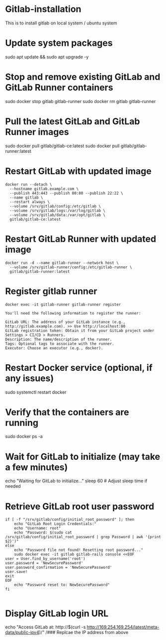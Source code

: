 # Gitlab-installation
This is to install gitlab on local system / ubuntu system

# Update system packages
sudo apt update && sudo apt upgrade -y

# Stop and remove existing GitLab and GitLab Runner containers
sudo docker stop gitlab gitlab-runner
sudo docker rm gitlab gitlab-runner

# Pull the latest GitLab and GitLab Runner images
sudo docker pull gitlab/gitlab-ce:latest
sudo docker pull gitlab/gitlab-runner:latest

# Restart GitLab with updated image

```
docker run --detach \
  --hostname gitlab.example.com \
  --publish 443:443 --publish 80:80 --publish 22:22 \
  --name gitlab \
  --restart always \
  --volume /srv/gitlab/config:/etc/gitlab \
  --volume /srv/gitlab/logs:/var/log/gitlab \
  --volume /srv/gitlab/data:/var/opt/gitlab \
  gitlab/gitlab-ce:latest

```

# Restart GitLab Runner with updated image

```
docker run -d --name gitlab-runner --network host \
  --volume /srv/gitlab-runner/config:/etc/gitlab-runner \
  gitlab/gitlab-runner:latest

```
# Register gitlab runner 

```
docker exec -it gitlab-runner gitlab-runner register

You'll need the following information to register the runner:

GitLab URL: The address of your GitLab instance (e.g., http://gitlab.example.com). >> Use http://localhost:80
GitLab registration token: Obtain it from your GitLab project under Settings > CI/CD > Runners.
Description: The name/description of the runner.
Tags: Optional tags to associate with the runner.
Executor: Choose an executor (e.g., docker).

```

# Restart Docker service (optional, if any issues)
sudo systemctl restart docker

# Verify that the containers are running
sudo docker ps -a

# Wait for GitLab to initialize (may take a few minutes)
echo "Waiting for GitLab to initialize..."
sleep 60  # Adjust sleep time if needed

# Retrieve GitLab root user password
```
if [ -f "/srv/gitlab/config/initial_root_password" ]; then
    echo "GitLab Root Login Credentials:"
    echo "Username: root"
    echo "Password: $(sudo cat /srv/gitlab/config/initial_root_password | grep Password | awk '{print $2}')"
else
    echo "Password file not found! Resetting root password..."
    sudo docker exec -it gitlab gitlab-rails console <<EOF
user = User.find_by_username('root')
user.password = 'NewSecurePassword'
user.password_confirmation = 'NewSecurePassword'
user.save!
exit
EOF
    echo "Password reset to: NewSecurePassword"
fi


```

# Display GitLab login URL
echo "Access GitLab at: http://$(curl -s http://169.254.169.254/latest/meta-data/public-ipv4)/"
/### Replcae the IP address from above

